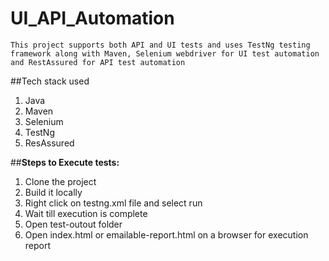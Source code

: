 # UI_API_Automation
    This project supports both API and UI tests and uses TestNg testing framework along with Maven, Selenium webdriver for UI test automation and RestAssured for API test automation

##Tech stack used
1. Java
2. Maven
3. Selenium
4. TestNg
5. ResAssured

##**Steps to Execute tests:**
1. Clone the project
2. Build it locally
3. Right click on testng.xml file and select run
4. Wait till execution is complete
5. Open test-outout folder
6. Open index.html or emailable-report.html on a browser for execution report